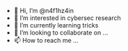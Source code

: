 - 👋 Hi, I’m @n4f1hz4in
- 👀 I’m interested in cybersec research
- 🌱 I’m currently learning tricks 
- 💞️ I’m looking to collaborate on ...
- 📫 How to reach me ...

<!---
n4f1hz4in/n4f1hz4in is a ✨ special ✨ repository because its `README.md` (this file) appears on your GitHub profile.
You can click the Preview link to take a look at your changes.
--->
